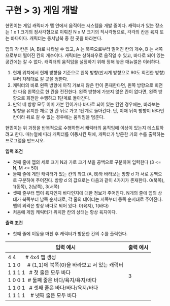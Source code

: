 # 구현 > 3) 게임 개발

현민이는 게임 캐릭터가 맵 안에서 움직이는 시스템을 개발 중이다. 캐릭터가 있는 장소는 1 x 1 크기의 정사각형으로 이뤄진 N x M 크기의 직사각형으로, 각각의 칸은 육지 또는 바다이다. 캐릭터는 동서남북 중 한 곳을 바라본다. 

맵의 각 칸은 (A, B)로 나타낼 수 있고, A 는 북쪽으로부터 떨어진 칸의 개수, B 는 서쪽으로부터 떨어진 칸의 개수이다. 캐릭터는 상하좌우로 움직일 수 있고, 바다로 되어 있는 공간에는 갈 수 없다. 캐릭터의 움직임을 설정하기 위해 정해 놓은 매뉴얼은 이러하다. 

1. 현재 위치에서 현재 방향을 기준으로 왼쪽 방향(반시계 방향으로 90도 회전한 방향)부터 차례대로 갈 곳을 정한다. 
2. 캐릭터의 바로 왼쪽 방향에 아직 가보지 않은 칸이 존재한다면, 왼쪽 방향으로 회전한 다음 왼쪽으로 한 칸을 전진한다. 왼쪽 방향에 가보지 않은 칸이 없다면, 왼쪽 방향으로 회전만 수행하고 1단계로 돌아간다. 
3. 만약 네 방향 모두 이미 가본 칸이거나 바다로 되어 있는 칸인 경우에는, 바라보는 방향을 유지한 채로 한 칸 뒤로 가고 1단계로 돌아간다. 단, 이때 뒤쪽 방향이 바다인 칸이라 뒤로 갈 수 없는 경우에는 움직임을 멈춘다. 

현민이는 위 과정을 반복적으로 수행하면서 캐릭터의 움직임에 이상이 있는지 테스트하려고 한다. 매뉴얼에 따라 캐릭터를 이동시킨 뒤에, 캐릭터가 방문한 카의 수를 출력하는 프로그램을 만드시오. 

**입력 조건**
- 첫째 줄에 맵의 세로 크기 N과 가로 크기 M을 공백으로 구분하여 입력한다 (3 <= N, M <= 50)
- 둘째 줄에 게인 캐릭터가 있는 칸의 좌표 (A, B)와 바라보는 방향 d 가 서로 공백으로 구분하여 주어진다. 방향 d 의 값으로는 다음과 같이 4가지가 존재한다. 0(북쪽), 1(동쪽), 2(남쪽), 3(서쪽)
- 셋째 줄부터 맵이 육지인지 바다인지에 대한 정보가 주어진다. N개의 줄에 맵의 상태가 북쪽부터 남쪽 순서대로, 각 줄의 데이터는 서쪽부터 동쪽 순서대로 주어진다. 맵의 외곽은 항상 바다로 되어 있다. 0(육지), 1(바다)
- 처음에 게임 캐릭터가 위치한 칸의 상태는 항상 육지이다.

**출력 조건**
- 첫째 줄에 이동을 마친 후 캐릭터가 방문한 칸의 수를 출력한다. 

|입력 예시|출력 예시|
|---|---|
|4 4 &nbsp;&nbsp;&nbsp;&nbsp;&nbsp;&nbsp;# 4x4 맵 생성<br>1 1 0 &nbsp;&nbsp;&nbsp;&nbsp;# (1,1)에 북쪽(0)을 바라보고 서 있는 캐릭터<br>1 1 1 1 &nbsp;&nbsp;# 첫 줄은 모두 바다<br>1 0 0 1 &nbsp;# 둘째 줄은 바다/육지/육지/바다<br>1 1 0 1 &nbsp;&nbsp;# 셋째 줄은 바다/바다/육지/바다<br>1 1 1 1 &nbsp;&nbsp;&nbsp;# 넷째 줄은 모두 바다|3|
